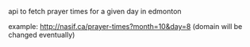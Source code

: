 api to fetch prayer times for a given day in edmonton

example: http://nasif.ca/prayer-times?month=10&day=8 (domain will be changed eventually)
